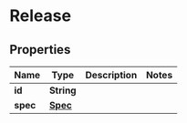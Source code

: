 

# Release


## Properties

| Name | Type | Description | Notes |
|------------ | ------------- | ------------- | -------------|
|**id** | **String** |  |  |
|**spec** | [**Spec**](Spec.md) |  |  |



